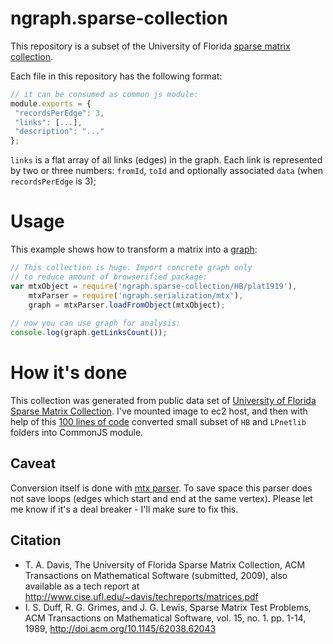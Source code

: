 ngraph.sparse-collection
========================

This repository is a subset of the University of Florida [sparse matrix collection](http://aws.amazon.com/datasets/2379).

Each file in this repository has the following format:

``` js
// it can be consumed as common js module:
module.exports = { 
 "recordsPerEdge": 3,
 "links": [...],
 "description": "..."
};
```

`links` is a flat array of all links (edges) in the graph. Each link is represented by two or three numbers: `fromId`, `toId` and optionally associated `data` (when `recordsPerEdge` is 3);

Usage
=====

This example shows how to transform a matrix into a [graph](https://github.com/anvaka/ngraph.graph):

``` js
// This collection is huge. Import concrete graph only
// to reduce amount of browserified package:
var mtxObject = require('ngraph.sparse-collection/HB/plat1919'),
    mtxParser = require('ngraph.serialization/mtx'),
    graph = mtxParser.loadFromObject(mtxObject);
    
// now you can use graph for analysis:
console.log(graph.getLinksCount());
```

How it's done
=============

This collection was generated from public data set of [University of Florida Sparse Matrix Collection](http://aws.amazon.com/datasets/2379). I've mounted image to ec2 host, and then with help of this [100 lines of code](https://github.com/anvaka/sparsematricesconverter) converted small subset of `HB` and `LPnetlib` folders into CommonJS module.

Caveat
------
Conversion itself is done with [mtx parser](https://github.com/anvaka/ngraph.serialization/blob/master/mtx/mtxParser.js). To save space this parser does not save loops (edges which start and end at the same vertex). Please let me know if it's a deal breaker - I'll make sure to fix this.


Citation
--------
* T. A. Davis, The University of Florida Sparse Matrix Collection, ACM Transactions on Mathematical Software (submitted, 2009), also available as a tech report at http://www.cise.ufl.edu/~davis/techreports/matrices.pdf 
* I. S. Duff, R. G. Grimes, and J. G. Lewis, Sparse Matrix Test Problems, ACM Transactions on Mathematical Software, vol. 15, no. 1. pp. 1-14, 1989, http://doi.acm.org/10.1145/62038.62043
